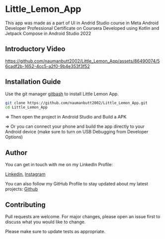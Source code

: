 # Little_Lemon_App

This app was made as a part of UI in Andrid Studio course in Meta Android Developer Professional Certificate on Coursera
Developed using Kotlin and Jetpack Compose in Android Studio 2022
## Introductory Video


https://github.com/naumanbutt2002/Little_Lemon_App/assets/86490074/56cadf2b-1652-4cc5-a2f0-9b4e353f3f52


## Installation Guide

Use the git manager [gitbash](https://pip.pypa.io/en/stable/) to install Little Lemon App.

```bash
git clone https://github.com/naumanbutt2002/Little_Lemon_App.git
cd Little_Lemon_App
```
=> Then open the project in Android Studio and Build a APK

=> Or you can connect your phone and build the app directly to your Android device (make sure to turn on USB Debugging from Developer Options)

## Author
You can get in touch with me on my LinkedIn Profile:

[Linkedin](https://www.linkedin.com/in/muhammad-nauman-3746b718a//), [Instagram](https://www.instagram.com/naumanbutt2002/)

You can also follow my GitHub Profile to stay updated about my latest projects: [Github](https://github.com/naumanbutt2002)


## Contributing

Pull requests are welcome. For major changes, please open an issue first
to discuss what you would like to change.

Please make sure to update tests as appropriate.
